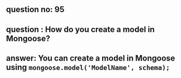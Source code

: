 
      
## question no: 95

## question : How do you create a model in Mongoose?

## answer: You can create a model in Mongoose using `mongoose.model('ModelName', schema);`
      
